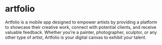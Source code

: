 # artfolio
 Artfolio is a mobile app designed to empower artists by providing a platform to showcase their creative work, connect with potential clients, and receive valuable feedback. Whether you’re a painter, photographer, sculptor, or any other type of artist, Artfolio is your digital canvas to exhibit your talent.
